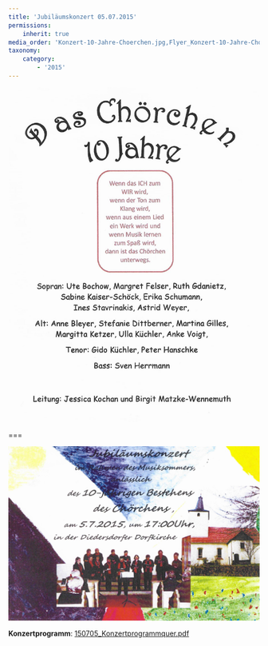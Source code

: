```yaml
---
title: 'Jubiläumskonzert 05.07.2015'
permissions:
    inherit: true
media_order: 'Konzert-10-Jahre-Choerchen.jpg,Flyer_Konzert-10-Jahre-Choerchen.jpg,150705_Konzertprogrammquer.pdf'
taxonomy:
    category:
        - '2015'
---
```


![Konzert-10-Jahre-Choerchen](Konzert-10-Jahre-Choerchen.jpg "Konzert-10-Jahre-Choerchen")

===

![Flyer_Konzert-10-Jahre-Choerchen](Flyer_Konzert-10-Jahre-Choerchen.jpg "Flyer_Konzert-10-Jahre-Choerchen")


**Konzertprogramm**: [150705_Konzertprogrammquer.pdf](150705_Konzertprogrammquer.pdf)